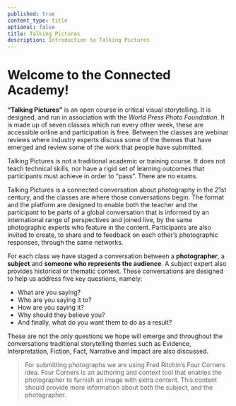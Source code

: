 ```yaml
---
published: true
content_type: title
optional: false
title: Talking Pictures
description: Introduction to Talking Pictures
---
```

# Welcome to the Connected Academy!
 
**“Talking Pictures”** is an open course in critical visual storytelling. It is designed, and run in association with the _World Press Photo Foundation_. It is made up of seven classes which run every other week, these are accessible online and participation is free. Between the classes are webinar reviews where industry experts discuss some of the themes that have emerged and review some of the work that people have submitted.
 
Talking Pictures is not a traditional academic or training course. It does not teach technical skills, nor have a rigid set of learning outcomes that participants must achieve in order to “pass”. There are no exams.
 
Talking Pictures is a connected conversation about photography in the 21st century, and the classes are where those conversations begin. The format and the platform are designed to enable both the teacher and the participant to be parts of a global conversation that is informed by an international range of perspectives and joined live, by the same photographic experts who feature in the content. Participants are also invited to create, to share and to feedback on each other’s photographic responses, through the same networks.
 
For each class we have staged a conversation between a **photographer**, a **subject** and **someone who represents the audience**. A subject expert also provides historical or thematic context. These conversations are designed to help us address five key questions, namely:
 
- What are you saying?
- Who are you saying it to?
- How are you saying it?
- Why should they believe you?
- And finally, what do you want them to do as a result?
 
These are not the only questions we hope will emerge and throughout the conversations traditional storytelling themes such as Evidence, Interpretation, Fiction, Fact, Narrative and Impact are also discussed.
 
> For submitting photographs we are using Fred Ritchin’s Four Corners idea. Four Corners is an authoring and context tool that enables the photographer to furnish an image with extra content. This content should provide more information about both the subject, and the photographer.